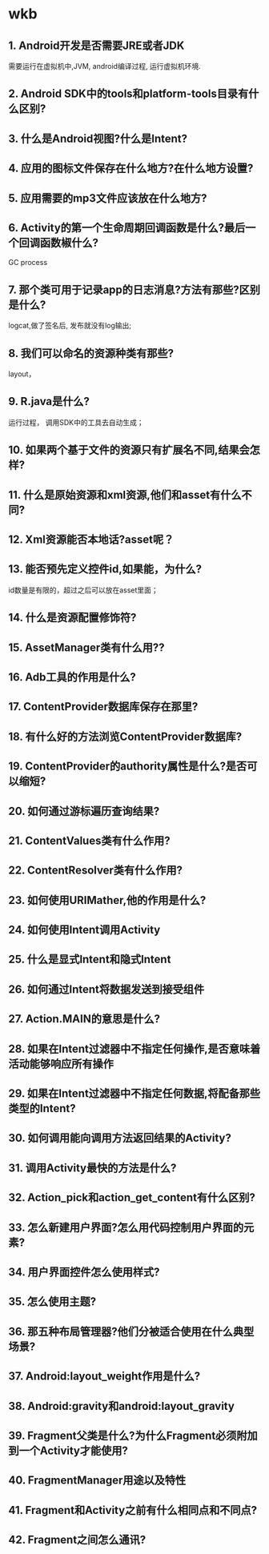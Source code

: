 wkb
===
## 1. Android开发是否需要JRE或者JDK
  需要运行在虚拟机中,JVM,  android编译过程, 运行虚拟机环境.

## 2. Android SDK中的tools和platform-tools目录有什么区别?
    

## 3. 什么是Android视图?什么是Intent?

## 4. 应用的图标文件保存在什么地方?在什么地方设置?

## 5. 应用需要的mp3文件应该放在什么地方?

## 6. Activity的第一个生命周期回调函数是什么?最后一个回调函数椒什么?
  GC process
## 7. 那个类可用于记录app的日志消息?方法有那些?区别是什么?
  logcat,做了签名后, 发布就没有log输出;

## 8. 我们可以命名的资源种类有那些?
  layout，
## 9. R.java是什么? 
  运行过程， 调用SDK中的工具去自动生成；
## 10. 如果两个基于文件的资源只有扩展名不同,结果会怎样?
  
## 11. 什么是原始资源和xml资源,他们和asset有什么不同?

## 12. Xml资源能否本地话?asset呢？
  
## 13. 能否预先定义控件id,如果能，为什么?
  id数量是有限的，超过之后可以放在asset里面；
## 14. 什么是资源配置修饰符?

## 15. AssetManager类有什么用??

## 16. Adb工具的作用是什么?

## 17. ContentProvider数据库保存在那里?

## 18. 有什么好的方法浏览ContentProvider数据库?

## 19. ContentProvider的authority属性是什么?是否可以缩短?

## 20. 如何通过游标遍历查询结果?

## 21. ContentValues类有什么作用?

## 22. ContentResolver类有什么作用?

## 23. 如何使用URIMather,他的作用是什么?

## 24. 如何使用Intent调用Activity

## 25. 什么是显式Intent和隐式Intent

## 26. 如何通过Intent将数据发送到接受组件

## 27. Action.MAIN的意思是什么?

## 28. 如果在Intent过滤器中不指定任何操作,是否意味着活动能够响应所有操作

## 29. 如果在Intent过滤器中不指定任何数据,将配备那些类型的Intent?

## 30. 如何调用能向调用方法返回结果的Activity?

## 31. 调用Activity最快的方法是什么?

## 32. Action_pick和action_get_content有什么区别?

## 33. 怎么新建用户界面?怎么用代码控制用户界面的元素?
## 34. 用户界面控件怎么使用样式?
## 35. 怎么使用主题?
## 36. 那五种布局管理器?他们分被适合使用在什么典型场景?
## 37. Android:layout_weight作用是什么?
## 38. Android:gravity和android:layout_gravity 

## 39. Fragment父类是什么?为什么Fragment必须附加到一个Activity才能使用?
## 40. FragmentManager用途以及特性
## 41. Fragment和Activity之前有什么相同点和不同点?
## 42. Fragment之间怎么通讯?




